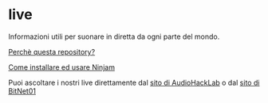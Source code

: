 # live
Informazioni utili per suonare in diretta da ogni parte del mondo.

[Perchè questa repository?](mutuo_soccorso_rizomatico.md)

[Come installare ed usare Ninjam](ninjam/installation.md)

Puoi ascoltare i nostri live direttamente dal [sito di AudioHackLab](audiohacklab.org/live) o dal [sito di BitNet01](bit-01.net/live)